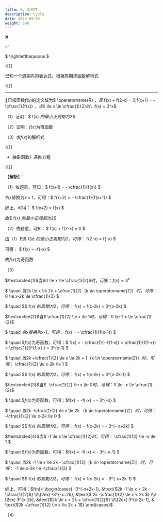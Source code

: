 ```yaml
---
title: 6. 周期性
description: Cycle
date: 2024-09-05
weight: 600
---
```

<style>
th, td {
  border: 1px solid rgb(190, 190, 190);
}
</style>

&#10060;

&#9989;

$ \rightleftharpoons $


{{<note >}}


已知一个周期内的表达式，根据周期求函数解析式

{{</note>}}



---

&#128311;已知函数$f(x)$的定义域为$ \operatorname{R} $，且$ f(x) + f(2-x) = 0,f(x+1) = - \cfrac{1}{f(x)} $，当$0 \le x \le \cfrac{1}{2}$时，$f(x) = 3^x$

（1）证明：$ f(x) $的最小正周期为$2$

（2）证明：$f(x)$为奇函数

（3）求$f(x)$的解析式


{{<note >}}

- 抽象函数》递推方程

{{</note>}}

【**解析**】

（1）依题意，可知：$ f(x+1) = - \cfrac{1}{f(x)} $

令$x$替换为$x+1$，可得：$ f(x+2) = - \cfrac{1}{f(x+1)} $

综上，可得： $ f(x+2) = f(x) $

故$ f(x) $的最小正周期为$2$

（2）依题意，可知：$ f(x) + f(2-x) = 0 $

由（1）知$ f(x) $的最小正周期为$2$，可得：$ f(2-x) = f(-x) $

可得： $ f(x) = -f(-x) $

故$f(x)$为奇函数

（3）

$\textcircled{1}$当$0 \le x \le \cfrac{1}{2}$时，可知：$f(x) = 3^x$

$ \quad $当$2k \le x \le 2k + \cfrac{1}{2}$（$k \in \operatorname{Z}$）时，可得：$ 0 \le x-2k \le \cfrac{1}{2} $

$ \quad $$ f(x) $的周期为$2$，可得：$ f(x) = f(x-2k) = 3^{x-2k} $

$\textcircled{2}$当$ \cfrac{1}{2} \le x \le 1$时，可得：$0 \le 1-x \le \cfrac{1}{2}$

$ \quad $令$x$替换为$x-1$，可得：$ f(x) = - \cfrac{1}{f(x-1)} $

$ \quad $$f(x)$为奇函数，可得：$ f(x) = - \cfrac{1}{- f(1-x)} = \cfrac{1}{f(1-x)} = \cfrac{1}{3^{1-x} } = 3^{x-1}  $

$ \quad $当$2k +\cfrac{1}{2} \le x \le 2k + 1$（$k \in \operatorname{Z}$）时，可得：$ \cfrac{1}{2} \le x-2k \le 1 $

$ \quad $$ f(x) $的周期为$2$，可得：$ f(x) = f(x-2k) = 3^{x-2k-1} $

$\textcircled{3}$当$ -\cfrac{1}{2} \le x \le 0$时，可得：$0 \le -x \le \cfrac{1}{2}$

$ \quad $$f(x)$为奇函数，可得：$f(x) = -f(-x) = - 3^{-x} $

$ \quad $当$2k -\cfrac{1}{2} \le x \le 2k $（$k \in \operatorname{Z}$）时，可得：$ -\cfrac{1}{2} \le x-2k \le 0 $

$ \quad $$ f(x) $的周期为$2$，可得：$ f(x) = f(x-2k) = - 3^{- x+2k} $

$\textcircled{4}$当$ -1 \le x \le \cfrac{1}{2}$时，可得：$ \cfrac{1}{2} \le -x \le 1 $

$ \quad $$f(x)$为奇函数，可得：$f(x) = -f(-x) = - 3^{-x-1} $

$ \quad $当$2k -1 \le x \le 2k - \cfrac{1}{2}$（$k \in \operatorname{Z}$）时，可得：$ -1 \le x-2k \le -\cfrac{1}{2} $

$ \quad $$ f(x) $的周期为$2$，可得：$ f(x) = f(x-2k) = - 3^{-x+2k-1} $

综上，可得：$f(n)= \begin{cases} -3^{-x+2k-1}, &\text{$2k -1 \le x < 2k - \cfrac{1}{2}$} \\\\[2ex]
-3^{-x+2k}, &\text{$ 2k -\cfrac{1}{2} \le x < 2k $} \\\\[2ex]
3^{x-2k}, &\text{$2k \le x < 2k + \cfrac{1}{2}$} \\\\[2ex]
3^{x-2k-1}, & \text{$2k +\cfrac{1}{2} \le x \le 2k + 1$} \end{cases}$


（4）




